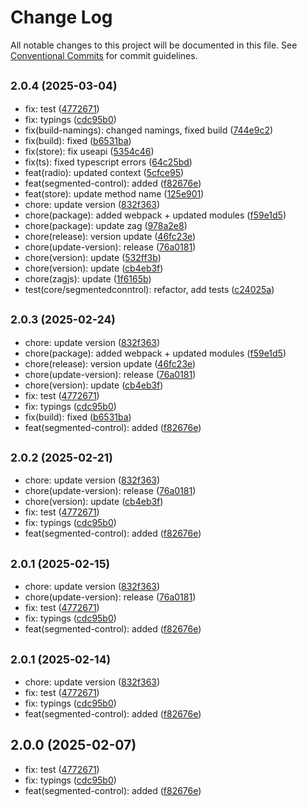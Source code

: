 # Change Log

All notable changes to this project will be documented in this file.
See [Conventional Commits](https://conventionalcommits.org) for commit guidelines.

## <small>2.0.4 (2025-03-04)</small>

* fix: test ([4772671](https://gitlab.optimacros.com/fe/ui-kit/commit/4772671))
* fix: typings ([cdc95b0](https://gitlab.optimacros.com/fe/ui-kit/commit/cdc95b0))
* fix(build-namings): changed namings, fixed build ([744e9c2](https://gitlab.optimacros.com/fe/ui-kit/commit/744e9c2))
* fix(build): fixed ([b6531ba](https://gitlab.optimacros.com/fe/ui-kit/commit/b6531ba))
* fix(store): fix useapi ([5354c46](https://gitlab.optimacros.com/fe/ui-kit/commit/5354c46))
* fix(ts): fixed typescript errors ([64c25bd](https://gitlab.optimacros.com/fe/ui-kit/commit/64c25bd))
* feat(radio): updated context ([5cfce95](https://gitlab.optimacros.com/fe/ui-kit/commit/5cfce95))
* feat(segmented-control): added ([f82676e](https://gitlab.optimacros.com/fe/ui-kit/commit/f82676e))
* feat(store): update method name ([125e901](https://gitlab.optimacros.com/fe/ui-kit/commit/125e901))
* chore: update version ([832f363](https://gitlab.optimacros.com/fe/ui-kit/commit/832f363))
* chore(package): added webpack + updated modules ([f59e1d5](https://gitlab.optimacros.com/fe/ui-kit/commit/f59e1d5))
* chore(package): update zag ([978a2e8](https://gitlab.optimacros.com/fe/ui-kit/commit/978a2e8))
* chore(release): version update ([46fc23e](https://gitlab.optimacros.com/fe/ui-kit/commit/46fc23e))
* chore(update-version): release ([76a0181](https://gitlab.optimacros.com/fe/ui-kit/commit/76a0181))
* chore(version): update ([532ff3b](https://gitlab.optimacros.com/fe/ui-kit/commit/532ff3b))
* chore(version): update ([cb4eb3f](https://gitlab.optimacros.com/fe/ui-kit/commit/cb4eb3f))
* chore(zagjs): update ([1f6165b](https://gitlab.optimacros.com/fe/ui-kit/commit/1f6165b))
* test(core/segmentedconntrol): refactor, add tests ([c24025a](https://gitlab.optimacros.com/fe/ui-kit/commit/c24025a))





## <small>2.0.3 (2025-02-24)</small>

* chore: update version ([832f363](https://gitlab.optimacros.com/fe/ui-kit/commit/832f363))
* chore(package): added webpack + updated modules ([f59e1d5](https://gitlab.optimacros.com/fe/ui-kit/commit/f59e1d5))
* chore(release): version update ([46fc23e](https://gitlab.optimacros.com/fe/ui-kit/commit/46fc23e))
* chore(update-version): release ([76a0181](https://gitlab.optimacros.com/fe/ui-kit/commit/76a0181))
* chore(version): update ([cb4eb3f](https://gitlab.optimacros.com/fe/ui-kit/commit/cb4eb3f))
* fix: test ([4772671](https://gitlab.optimacros.com/fe/ui-kit/commit/4772671))
* fix: typings ([cdc95b0](https://gitlab.optimacros.com/fe/ui-kit/commit/cdc95b0))
* fix(build): fixed ([b6531ba](https://gitlab.optimacros.com/fe/ui-kit/commit/b6531ba))
* feat(segmented-control): added ([f82676e](https://gitlab.optimacros.com/fe/ui-kit/commit/f82676e))





## <small>2.0.2 (2025-02-21)</small>

* chore: update version ([832f363](https://gitlab.optimacros.com/fe/ui-kit/commit/832f363))
* chore(update-version): release ([76a0181](https://gitlab.optimacros.com/fe/ui-kit/commit/76a0181))
* chore(version): update ([cb4eb3f](https://gitlab.optimacros.com/fe/ui-kit/commit/cb4eb3f))
* fix: test ([4772671](https://gitlab.optimacros.com/fe/ui-kit/commit/4772671))
* fix: typings ([cdc95b0](https://gitlab.optimacros.com/fe/ui-kit/commit/cdc95b0))
* feat(segmented-control): added ([f82676e](https://gitlab.optimacros.com/fe/ui-kit/commit/f82676e))





## <small>2.0.1 (2025-02-15)</small>

* chore: update version ([832f363](https://gitlab.optimacros.com/fe/ui-kit/commit/832f363))
* chore(update-version): release ([76a0181](https://gitlab.optimacros.com/fe/ui-kit/commit/76a0181))
* fix: test ([4772671](https://gitlab.optimacros.com/fe/ui-kit/commit/4772671))
* fix: typings ([cdc95b0](https://gitlab.optimacros.com/fe/ui-kit/commit/cdc95b0))
* feat(segmented-control): added ([f82676e](https://gitlab.optimacros.com/fe/ui-kit/commit/f82676e))





## <small>2.0.1 (2025-02-14)</small>

* chore: update version ([832f363](https://gitlab.optimacros.com/fe/ui-kit/commit/832f363))
* fix: test ([4772671](https://gitlab.optimacros.com/fe/ui-kit/commit/4772671))
* fix: typings ([cdc95b0](https://gitlab.optimacros.com/fe/ui-kit/commit/cdc95b0))
* feat(segmented-control): added ([f82676e](https://gitlab.optimacros.com/fe/ui-kit/commit/f82676e))





## 2.0.0 (2025-02-07)

* fix: test ([4772671](https://gitlab.optimacros.com/fe/ui-kit/commit/4772671))
* fix: typings ([cdc95b0](https://gitlab.optimacros.com/fe/ui-kit/commit/cdc95b0))
* feat(segmented-control): added ([f82676e](https://gitlab.optimacros.com/fe/ui-kit/commit/f82676e))
